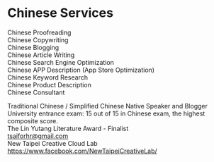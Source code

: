 # Chinese Services  
Chinese Proofreading  
Chinese Copywriting  
Chinese Blogging  
Chinese Article Writing  
Chinese Search Engine Optimization  
Chinese APP Description (App Store Optimization)  
Chinese Keyword Research  
Chinese Product Description  
Chinese Consultant  
  
    
 Traditional Chinese / Simplified Chinese Native Speaker and Blogger   
 University entrance exam: 15 out of 15 in Chinese exam, the highest composite score.  
The Lin Yutang Literature Award - Finalist     
tsaiforhr@gmail.com  
New Taipei Creative Cloud Lab  
https://www.facebook.com/NewTaipeiCreativeLab/  
